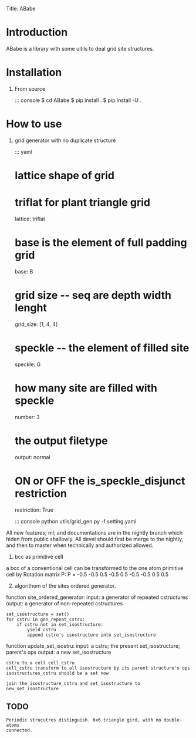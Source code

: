 Title: ABabe

# Introduction
ABabe is a library with some uitils to deal grid site
 structures.

# Installation
1. From source

    ::: console
    $ cd ABabe
    $ pip install .
    $ pip install -U .

# How to use

1. grid generator with no duplicate structure

    ::: yaml
    # lattice shape of grid
    # triflat for plant triangle grid
    lattice: triflat
    
    # base is the element of full padding grid
    base: B
    
    # grid size -- seq are depth width lenght
    grid_size: [1, 4, 4]
    
    # speckle -- the element of filled site
    speckle: G
    
    # how many site are filled with speckle
    number: 3
    
    # the output filetype
    output: normal
    
    # ON or OFF the is_speckle_disjunct restriction
    restriction: True

    ::: console
    python utils/grid_gen.py -f setting.yaml





All new features; ml; and documentations are in the 
nightly branch which hiden from public shallowly.
All devel should first be merge to the nightly, and 
then to master when technically and authorized allowed.

1. bcc as primitive cell

a bcc of a conventional cell can be transformed to the
one atom primitive cell by Rotation matrix P:
P = -0.5 -0.5  0.5
    -0.5  0.5 -0.5
    -0.5  0.5  0.5



2. algorithom of the sites ordered generator.

function site_ordered_generator:
    input: a generator of repeated cstructures
    output: a generator of non-repeated cstructures

    set_isostructure = set()
    for cstru in gen_repeat_cstru:
        if cstru not in set_isostructure:
            yield cstru
            append cstru's isostructure into set_isostructure

function update_set_isostru:
    input: a cstru; the present set_isostructure; parent's ops
    output: a new set_isostructure

    cstru to a cell cell_cstru
    cell_cstru transform to all isostructure by its parent structure's ops
    isostructures_cstru should be a set now

    join the isostructure_cstru and set_isostructure to new_set_isostructure

## TODO
    Periodic strucutres distinguish. 6x6 triangle gird, with no double-atoms
    connected.
